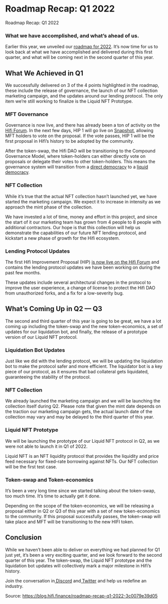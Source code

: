 
# Roadmap Recap: Q1 2022

Roadmap Recap: Q1 2022

### What we have accomplished, and what’s ahead of us.

Earlier this year, we unveiled our [roadmap for 2022](https://blog.hifi.finance/unveiling-the-2022-wagmi-roadmap-4a3e8cc6f1d5). It’s now time for us to look back at what we have accomplished and delivered during this first quarter, and what will be coming next in the second quarter of this year.

## **What We Achieved in Q1**

We successfully delivered on 3 of the 4 points highlighted in the roadmap, these include the release of governance, the launch of our NFT collection marketing campaign, and the updates around our lending protocol. The only item we’re still working to finalize is the Liquid NFT Prototype.

### **MFT Governance**

Governance is now live, and there has already been a ton of activity on the [Hifi Forum](https://forum.hifi.finance). In the next few days, HIP 1 will go live on [Snapshot](https://vote.hifi.finance), allowing MFT holders to vote on the proposal. If the vote passes, HIP 1 will be the first proposal in Hifi’s history to be adopted by the community.

After the token-swap, the Hifi DAO will be transitioning to the Compound Governance Model, where token-holders can either directly vote on proposals or delegate their votes to other token-holders. This means the governance system will transition from a [direct democracy](https://en.wikipedia.org/wiki/Direct_democracy) to a [liquid democracy](https://en.wikipedia.org/wiki/Liquid_democracy).

### **NFT Collection**

While it’s true that the actual NFT collection hasn’t launched yet, we have started the marketing campaign. We expect it to increase in intensity as we approach the mint phase of the collection.

We have invested a lot of time, money and effort in this project, and since the start of it our marketing team has grown from 4 people to 8 people with additional contractors. Our hope is that this collection will help us demonstrate the capabilities of our future NFT lending protocol, and kickstart a new phase of growth for the Hifi ecosystem.

### **Lending Protocol Updates**

The first Hifi Improvement Proposal (HIP) [is now live on the Hifi Forum](https://forum.hifi.finance/t/hifi-improvement-proposal-hip-1/107) and contains the lending protocol updates we have been working on during the past few months.

These updates include several architectural changes in the protocol to improve the user experience, a change of license to protect the Hifi DAO from unauthorized forks, and a fix for a low-severity bug.

## **What’s Coming Up in Q2 — Q3**

The second and third quarter of this year is going to be great, we have a lot coming up including the token-swap and the new token-economics, a set of updates for our liquidation bot, and finally, the release of a prototype version of our Liquid NFT protocol.

### **Liquidation Bot Updates**

Just like we did with the lending protocol, we will be updating the liquidation bot to make the protocol safer and more efficient. The liquidator bot is a key piece of our protocol, as it ensures that bad collateral gets liquidated, guaranteeing the stability of the protocol.

### **NFT Collection**

We already launched the marketing campaign and we will be launching the collection itself during Q2. Please note that given the mint date depends on the traction our marketing campaign gets, the actual launch date of the collection may vary and may be delayed to the third quarter of this year.

### **Liquid NFT Prototype**

We will be launching the prototype of our Liquid NFT protocol in Q2, as we were not able to launch it in Q1 of 2022.

Liquid NFT is an NFT liquidity protocol that provides the liquidity and price feed necessary for fixed-rate borrowing against NFTs. Our NFT collection will be the first test case.

### **Token-swap and Token-economics**

It’s been a very long time since we started talking about the token-swap, too much time. It’s time to actually get it done.

Depending on the scope of the token-economics, we will be releasing a proposal either in Q2 or Q3 of this year with a set of new token-economics to the community. If this proposal successfully passes, the token-swap will take place and MFT will be transitioning to the new HIFI token.

## **Conclusion**

While we haven’t been able to deliver on everything we had planned for Q1 just yet, it’s been a very exciting quarter, and we look forward to the second quarter of this year. The token-swap, the Liquid NFT prototype and the liquidation bot updates will collectively mark a major milestone in Hifi’s history.

Join the conversation in[ Discord](https://discord.com/invite/mhtSRz6) and[ Twitter](https://twitter.com/hififinance) and help us redefine an industry.


Source: https://blog.hifi.finance/roadmap-recap-q1-2022-3c0079e39d05
